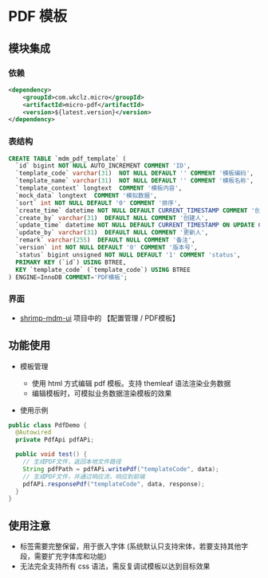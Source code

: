 # PDF 模板

## 模块集成

### 依赖
```xml
<dependency>
    <groupId>com.wkclz.micro</groupId>
    <artifactId>micro-pdf</artifactId>
    <version>${latest.version}</version>
</dependency>
```

### 表结构

```sql
CREATE TABLE `mdm_pdf_template` (
  `id` bigint NOT NULL AUTO_INCREMENT COMMENT 'ID',
  `template_code` varchar(31)  NOT NULL DEFAULT '' COMMENT '模板编码',
  `template_name` varchar(31)  NOT NULL DEFAULT '' COMMENT '模板名称',
  `template_context` longtext  COMMENT '模板内容',
  `mock_data` longtext  COMMENT '模拟数据',
  `sort` int NOT NULL DEFAULT '0' COMMENT '排序',
  `create_time` datetime NOT NULL DEFAULT CURRENT_TIMESTAMP COMMENT '创建时间',
  `create_by` varchar(31)  DEFAULT NULL COMMENT '创建人',
  `update_time` datetime NOT NULL DEFAULT CURRENT_TIMESTAMP ON UPDATE CURRENT_TIMESTAMP COMMENT '更新时间',
  `update_by` varchar(31)  DEFAULT NULL COMMENT '更新人',
  `remark` varchar(255)  DEFAULT NULL COMMENT '备注',
  `version` int NOT NULL DEFAULT '0' COMMENT '版本号',
  `status` bigint unsigned NOT NULL DEFAULT '1' COMMENT 'status',
  PRIMARY KEY (`id`) USING BTREE,
  KEY `template_code` (`template_code`) USING BTREE
) ENGINE=InnoDB COMMENT='PDF模板';
```

### 界面

- [shrimp-mdm-ui](https://github.com/shrimp-cloud/shrimp-mdm-ui) 项目中的 【配置管理 / PDF模板】



## 功能使用


- 模板管理
  - 使用 html 方式编辑 pdf 模板。支持 themleaf 语法渲染业务数据
  - 编辑模板时，可模拟业务数据渲染模板的效果


- 使用示例
```java
public class PdfDemo {
  @Autowired
  private PdfApi pdfAPi;

  public void test() {
    // 生成PDF文件，返回本地文件路径
    String pdfPath = pdfAPi.writePdf("templateCode", data);
    // 生成PDF文件，并通过响应流，响应到前端
    pdfAPi.responsePdf("templateCode", data, response);
  }
}
```

## 使用注意

- <body>标签需要完整保留，用于嵌入字体 (系统默认只支持宋体，若要支持其他字段，需要扩充字体库和功能)
- 无法完全支持所有  css 语法，需反复调试模板以达到目标效果
